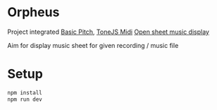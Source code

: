 # Orpheus

Project integrated [Basic Pitch](https://github.com/spotify/basic-pitch-ts), 
[ToneJS Midi](https://www.npmjs.com/package/@tonejs/midi)
[Open sheet music display](https://github.com/opensheetmusicdisplay/opensheetmusicdisplay)

Aim for display music sheet for given recording / music file

# Setup

```bash
npm install
npm run dev
```